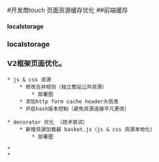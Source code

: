 #开发商touch 页面资源缓存优化
##前端缓存
#### localstorage

### localstorage
###  V2框架页面优化。
    * js & css 资源
        * 修改合并规则（独立整站公共资源）
            * 部署图
        * 添加http form cache header头信息
        * 开启hash版本控制（避免资源连接平凡更改）
        
    * decorator 优化 （技术尝试）
        * 新增资源加载器 basket.js（js & css 资源本地化）
            * 部署图
            
    *
    * 

